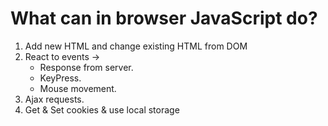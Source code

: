 # What can in browser JavaScript do?

1. Add new HTML and change existing HTML from DOM
2. React to events →
    - Response from server.
    - KeyPress.
    - Mouse movement.
3. Ajax requests.
4. Get & Set cookies & use local storage